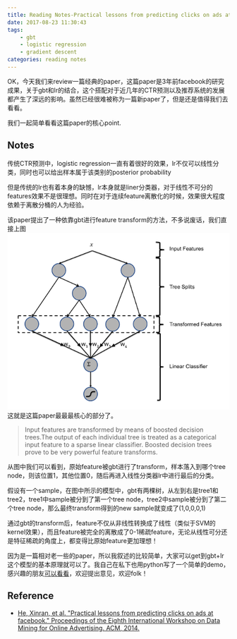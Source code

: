 ```yaml
---
title: Reading Notes-Practical lessons from predicting clicks on ads at facebook
date: 2017-08-23 11:30:43
tags: 
	- gbt
	- logistic regression
	- gradient descent
categories: reading notes
---
```

OK，今天我们来review一篇经典的paper，这篇paper是3年前facebook的研究成果，关于gbt和lr的结合，这个搭配对于近几年的CTR预测以及推荐系统的发展都产生了深远的影响。虽然已经很难被称为一篇新paper了，但是还是值得我们去看看。

我们一起简单看看这篇paper的核心point.
<!--more-->
## Notes
传统CTR预测中，logistic regression一直有着很好的效果，lr不仅可以线性分类，同时也可以给出样本属于该类别的posterior probability

但是传统的lr也有着本身的缺憾，lr本身就是liner分类器，对于线性不可分的features效果不是很理想。同时在对于连续feature离散化的时候，效果很大程度依赖于离散分桶的人为经验。

该paper提出了一种依靠gbt进行feature transform的方法，不多说废话，我们直接上图
![](https://github.com/JoeAsir/blog-image/raw/master/blog/3/3-1.png)
这就是这篇paper最最最核心的部分了。

> Input features are transformed by means of boosted decision trees.The output of each individual tree is treated as a categorical input feature to a sparse linear classifier. Boosted decision trees prove to be very powerful feature transforms.

从图中我们可以看到，原始feature被gbt进行了transform，样本落入到哪个tree node，则该位置1，其他位置0，随后再进入线性分类器lr中进行最后的分类。

假设有一个sample，在图中所示的模型中，gbt有两棵树，从左到右是tree1和tree2，tree1中sample被分到了第一个tree node，tree2中sample被分到了第二个tree node，那么最终transform得到的new sample就变成了(1,0,0,0,1)

通过gbt的transform后，feature不仅从非线性转换成了线性（类似于SVM的kernel效果），而且feature被完全的离散成了0-1稀疏feature，无论从线性可分还是特征稀疏的角度上，都变得比原始feature更加理想！

因为是一篇相对老一些的paper，所以我叙述的比较简单，大家可以get到gbt+lr这个模型的基本原理就可以了。我自己在私下也用python写了一个简单的demo，感兴趣的朋友[可以看看](https://github.com/JoeAsir/Machine-learning-demo/blob/master/algorithm/gbtWithLogisticRegression/gradient_logistic.py)，欢迎提出意见，欢迎folk！

## Reference
* [He, Xinran, et al. "Practical lessons from predicting clicks on ads at facebook." Proceedings of the Eighth International Workshop on Data Mining for Online Advertising. ACM, 2014.](http://quinonero.net/Publications/predicting-clicks-facebook.pdf)

